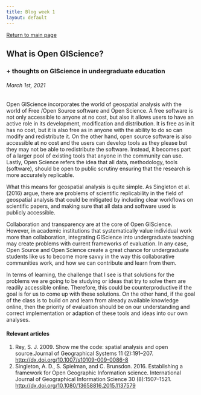 ```yaml
---
title: Blog week 1
layout: default
---
```

[Return to main page](index.md)
## What is Open GIScience?
### + thoughts on GIScience in undergraduate education
###### March 1st, 2021



Open GIScience incorporates the world of geospatial analysis with the world of Free /Open Source software and Open Science.
A free software is not only accessible to anyone at no cost, but also it allows users to have an active role in its development, modification and distribution. It is free as in it has no cost, but it is also free as in anyone with the ability to do so can modify and redistribute it. On the other hand, open source software is also accessible at no cost and the users
can develop tools as they please but they may not be able to redistribute the software. Instead, it becomes part of a larger pool of existing tools that anyone in the community can
use.  Lastly, Open Science refers the idea that all data, methodology, tools (software), should be open to public scrutiny ensuring that the research is more accurately replicable.

What this means for geospatial analysis is quite simple. As Singleton et al. (2016) argue, there are problems of scientific replicability in the field of geospatial analysis that
could be mitigated by including clear workflows on scientific papers, and making sure that all data and software used is publicly accessible.

 Collaboration and transparency are at the core of Open GIScience. However, in academic institutions that systematically value individual
work more than collaboration, integrating GIScience into undergraduate teaching may create problems with current frameworks of evaluation.
In any case, Open Source and Open Science create a great chance for undergraduate students like us to become more savvy in the way this
collaborative communities work, and how we can contribute and learn from them.

In terms of learning, the challenge that I see is that solutions for the problems we are going to be studying or ideas that try to solve them are readily
accessible online. Therefore, this could be counterproductive if the goal is for us to come up with these solutions. On the other hand, if the goal of the class is to
build on and learn from already available knowledge online, then the priority of evaluation should be on our understanding and correct implementation or adaption of these tools and ideas
into our own analyses.


#### Relevant articles  
1. Rey, S. J. 2009. Show me the code: spatial analysis and open source.Journal of Geographical Systems 11 (2):191–207. http://dx.doi.org/10.1007/s10109-009-0086-8
3. Singleton, A. D., S. Spielman, and C. Brunsdon. 2016. Establishing a framework for Open Geographic Information science. International Journal of Geographical Information Science 30 (8):1507–1521. http://dx.doi.org/10.1080/13658816.2015.1137579
